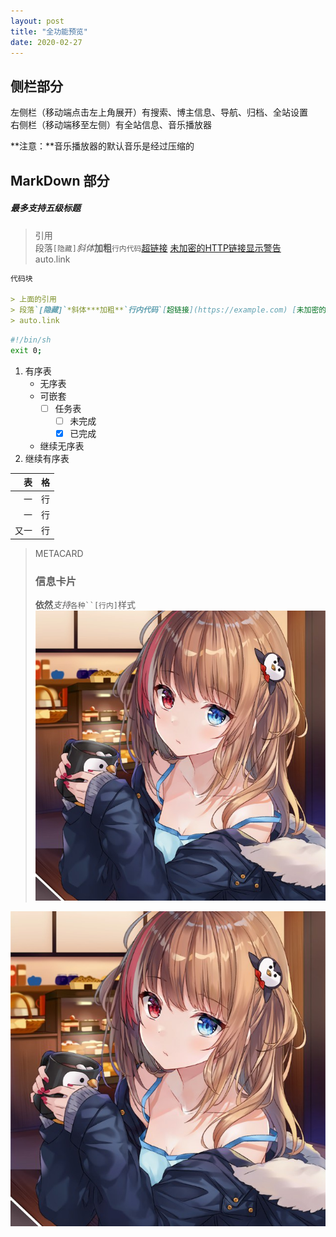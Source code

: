 ```yaml
---
layout: post
title: "全功能预览"
date: 2020-02-27
---
```


## 侧栏部分

左侧栏（移动端点击左上角展开）有搜索、博主信息、导航、归档、全站设置  
右侧栏（移动端移至左侧）有全站信息、音乐播放器  

**注意：**音乐播放器的默认音乐是经过压缩的

## MarkDown 部分

##### 最多支持五级标题

> 引用  
> 段落`[隐藏]`*斜体***加粗**`行内代码`[超链接](./) [未加密的HTTP链接显示警告](http://example.com)  
> auto.link  

```markdown
代码块

> 上面的引用  
> 段落`[隐藏]`*斜体***加粗**`行内代码`[超链接](https://example.com) [未加密的HTTP链接显示警告](http://example.com)  
> auto.link  
```
```bash
#!/bin/sh
exit 0;
```

1. 有序表  
    - 无序表  
    - 可嵌套  
        - [ ] 任务表  
            - [ ] 未完成  
            - [x] 已完成  
    - 继续无序表
1. 继续有序表

表 | 格
---:|:---
一 | 行
一 | 行
又一 | 行

> METACARD
> ### 信息卡片
> **依然***支持*`各种``[行内]`样式
> ![图片描述不会显示](/asserts/img/avatar.jpg)

![图片描述](/asserts/img/avatar.jpg)
